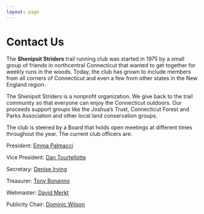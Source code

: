 ```yaml
---
layout: page
---
```


# Contact Us

The **Shenipsit Striders** trail running club was started in 1975 by a small group of friends in northcentral Connecticut that wanted to get together for weekly runs in the woods. Today, the club has grown to include members from all corners of Connecticut and even a few from other states in the New England region.

The Shenipsit Striders is a nonprofit organization. We give back to the trail community so that everyone can enjoy the Connecticut outdoors. Our proceeds support groups like the Joshua’s Trust, Connecticut Forest and Parks Association and other local land conservation groups.

The club is steered by a Board that holds open meetings at different times throughout the year. The current club officers are:

President: [Emma Palmacci](mailto:pres@shenipsitstriders.org)

Vice President: [Dan Tourtellotte](mailto:vp@shenipsitstriders.org)

Secretary: [Denise Irving](mailto:secretary@shenipsitstriders.org)

Treasurer: [Tony Bonanno](mailto:treas@shenipsitstriders.org)

Webmaster: [David Merkt](mailto:webmaster@shenipsitstriders.org)

Publicity Chair: [Dominic Wilson](mailto:publicity@shenipsitstriders.org)